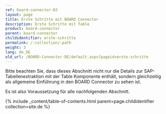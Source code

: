 ```yaml
---
ref: board-connector-03
layout: page
title: Erste Schritte mit BOARD Connector
description: Erste Schritte mit Table
product: board-connector
parent: board-connector
childidentifier: erste-schritte
permalink: /:collection/:path
weight: 3
lang: de_DE
old_url: /BOARD-Connector-DE/default.aspx?pageid=erste-schritte
---
```


Bitte beachten Sie, dass dieses Abschnitt nicht nur die Details zur SAP-Tabellenextraktion mit der Table Komponente enthält, sondern gleichzeitig als allgemeine Einführung in den BOARD Connector zu sehen ist.

Es ist also Voraussetzung für alle nachfolgenden Abschnitt.

{% include _content/table-of-contents.html parent=page.childidentifier collection=site.de %}